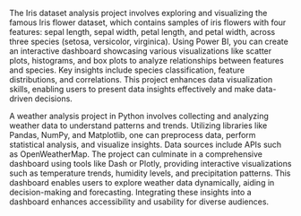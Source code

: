 The Iris dataset analysis project involves exploring and visualizing the famous Iris flower dataset, which contains samples of iris flowers with four features: sepal length, sepal width, petal length, and petal width, across three species (setosa, versicolor, virginica). Using Power BI, you can create an interactive dashboard showcasing various visualizations like scatter plots, histograms, and box plots to analyze relationships between features and species. Key insights include species classification, feature distributions, and correlations. This project enhances data visualization skills, enabling users to present data insights effectively and make data-driven decisions.


A weather analysis project in Python involves collecting and analyzing weather data to understand patterns and trends. Utilizing libraries like Pandas, NumPy, and Matplotlib, one can preprocess data, perform statistical analysis, and visualize insights. Data sources include APIs such as OpenWeatherMap. The project can culminate in a comprehensive dashboard using tools like Dash or Plotly, providing interactive visualizations such as temperature trends, humidity levels, and precipitation patterns. This dashboard enables users to explore weather data dynamically, aiding in decision-making and forecasting. Integrating these insights into a dashboard enhances accessibility and usability for diverse audiences.
